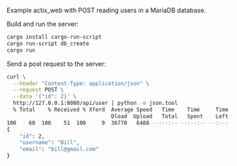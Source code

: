 Example actix_web with POST reading users in a MariaDB database.

Build and run the server:
```bash
cargo install cargo-run-script
cargo run-script db_create
cargo run
```

Send a post request to the server:
```bash
curl \
  --header "Content-Type: application/json" \
  --request POST \
  --data '{"id": 2}' \
  http://127.0.0.1:8080/api/user | python -m json.tool
  % Total    % Received % Xferd  Average Speed   Time    Time     Time  Current
                                 Dload  Upload   Total   Spent    Left  Speed
100    60  100    51  100     9  36770   6488 --:--:-- --:--:-- --:--:-- 60000
{
    "id": 2,
    "username": "Bill",
    "email": "bill@gmail.com"
}

```
  
